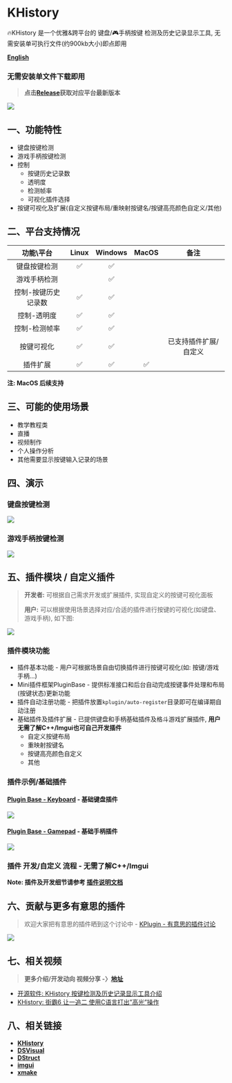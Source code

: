 # KHistory
🔥KHistory 是一个优雅&跨平台的 键盘/🎮手柄按键 检测及历史记录显示工具, 无需安装单可执行文件(约900kb大小)即点即用

[**English**](README.en.md)



### 无需安装单文件下载即用

> **点击[Release](https://github.com/Sunrisepeak/KHistory/releases)获取对应平台最新版本**


![](docs/imgs/khistory.demo.png)


## 一、功能特性

- 键盘按键检测
- 游戏手柄按键检测
- 控制
  - 按键历史记录数
  - 透明度
  - 检测帧率
  - 可视化插件选择
- 按键可视化及扩展(自定义按键布局/重映射按键名/按键高亮颜色自定义/其他)



## 二、平台支持情况

|      功能\平台      |  Linux   | Windows  | MacOS |  备注  |
| :-----------------: | :------: | :------: | :---: | :----: |
|    键盘按键检测     | &#x2705; | &#x2705; |       |        |
|    游戏手柄检测     |          | &#x2705; |       |        |
| 控制-按键历史记录数 | &#x2705; | &#x2705; |       |        |
|     控制-透明度     | &#x2705; | &#x2705; |       |        |
|    控制-检测帧率    | &#x2705; | &#x2705; |       |        |
|     按键可视化      | &#x2705; | &#x2705; |       | 已支持插件扩展/自定义  |
|     插件扩展        | &#x2705; | &#x2705; | &#x2705; |        |

**注: MacOS 后续支持**

## 三、可能的使用场景

- 教学教程类
- 直播
- 视频制作
- 个人操作分析
- 其他需要显示按键输入记录的场景

## 四、演示

### 键盘按键检测
![](docs/imgs/khistory-keyboard.demo.gif)

### 游戏手柄按键检测
![](docs/imgs/khistory-gamepad.demo.gif)

## 五、插件模块 / 自定义插件
> **开发者:** 可根据自己需求开发或扩展插件, 实现自定义的按键可视化面板
>
> **用户:** 可以根据使用场景选择对应/合适的插件进行按键的可视化(如键盘、游戏手柄), 如下图:
>

![](docs/imgs/plugin-control.png)

### 插件模块功能
- 插件基本功能 - 用户可根据场景自由切换插件进行按键可视化(如: 按键/游戏手柄...)
- Mini插件框架PluginBase -  提供标准接口和后台自动完成按键事件处理和布局(按键状态)更新功能
- 插件自动注册功能 - 把插件放置`kplugin/auto-register`目录即可在编译期自动注册
- 基础插件及插件扩展 - 已提供键盘和手柄基础插件及格斗游戏扩展插件, **用户无需了解C++/Imgui也可自己开发插件**
  - 自定义按键布局
  - 重映射按键名
  - 按键高亮颜色自定义
  - 其他

### 插件示例/基础插件

#### [Plugin Base - Keyboard](Keyboard.kplugin.hpp) - 基础键盘插件
![](docs/imgs/Keyboard.kplugin.png)

#### [Plugin Base - Gamepad](kplugin/Gamepad.kplugin.hpp) - 基础手柄插件
![](docs/imgs/Gamepad.kplugin.png)


### 插件 开发/自定义 流程 - 无需了解C++/Imgui

**Note: 插件及开发细节请参考 [插件说明文档](kplugin)**


## 六、贡献与更多有意思的插件

> 欢迎大家把有意思的插件晒到这个讨论中 - [KPlugin - 有意思的插件讨论](https://github.com/Sunrisepeak/KHistory/discussions/9)

![](docs/imgs/kplugin.set.png)


## 七、相关视频

> **更多介绍/开发动向 视频分享 -〉[地址](https://space.bilibili.com/65858958/channel/seriesdetail?sid=3473247)**

- [开源软件: KHistory 按键检测及历史记录显示工具介绍](https://www.bilibili.com/video/BV1Xx4y1o7cp)
- [KHistory: 街霸6 让一追二 使用C语言打出”高光”操作](https://www.bilibili.com/video/BV1W14y1X7vD)


## 八、相关链接

- [**KHistory**](https://github.com/Sunrisepeak/KHistory)
- [**DSVisual**](https://github.com/Sunrisepeak/DSVisual)
- [**DStruct**](https://github.com/Sunrisepeak/DStruct)
- [**imgui**](https://github.com/ocornut/imgui)
- [**xmake**](https://github.com/xmake-io/xmake)
